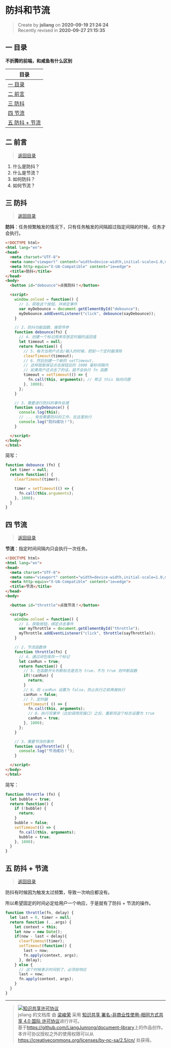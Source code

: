 防抖和节流
===

> Create by **jsliang** on **2020-09-19 21:24:24**  
> Recently revised in **2020-09-27 21:15:35**

<!-- 目录开始 -->
## <a name="chapter-one" id="chapter-one"></a>一 目录

**不折腾的前端，和咸鱼有什么区别**

| 目录 |
| --- |
| [一 目录](#chapter-one) |
| <a name="catalog-chapter-two" id="catalog-chapter-two"></a>[二 前言](#chapter-two) |
| <a name="catalog-chapter-three" id="catalog-chapter-three"></a>[三 防抖](#chapter-three) |
| <a name="catalog-chapter-four" id="catalog-chapter-four"></a>[四 节流](#chapter-four) |
| <a name="catalog-chapter-five" id="catalog-chapter-five"></a>[五 防抖 + 节流](#chapter-five) |
<!-- 目录结束 -->

## <a name="chapter-two" id="chapter-two"></a>二 前言

> [返回目录](#chapter-one)
  
1. 什么是防抖？
2. 什么是节流？
3. 如何防抖？
4. 如何节流？

## <a name="chapter-three" id="chapter-three"></a>三 防抖

> [返回目录](#chapter-one)
  
**防抖**：任务频繁触发的情况下，只有任务触发的间隔超过指定间隔的时候，任务才会执行。

```html
<!DOCTYPE html>
<html lang="en">
<head>
  <meta charset="UTF-8">
  <meta name="viewport" content="width=device-width,initial-scale=1.0,maximum-scale=1.0,user-scalable=no">
  <meta http-equiv="X-UA-Compatible" content="ie=edge">
  <title>防抖</title>
</head>
<body>
  <button id="debounce">点我防抖！</button>

  <script>
    window.onload = function() {
      // 1、获取这个按钮，并绑定事件
      var myDebounce = document.getElementById("debounce");
      myDebounce.addEventListener("click", debounce(sayDebounce));
    }

    // 2、防抖功能函数，接受传参
    function debounce(fn) {
      // 4、创建一个标记用来存放定时器的返回值
      let timeout = null;
      return function() {
        // 5、每次当用户点击/输入的时候，把前一个定时器清除
        clearTimeout(timeout);
        // 6、然后创建一个新的 setTimeout，
        // 这样就能保证点击按钮后的 1000 毫秒间隔内
        // 如果用户还点击了的话，就不会执行 fn 函数
        timeout = setTimeout(() => {
          fn.call(this, arguments); // 修正 this 指向问题
        }, 1000);
      };
    }

    // 3、需要进行防抖的事件处理
    function sayDebounce() {
      console.log(this);
      // ... 有些需要防抖的工作，在这里执行
      console.log("防抖成功！");
    }

  </script>
</body>
</html>
```

简写：

```js
function debounce (fn) {
  let timer = null;
  return function() {
    clearTimeout(timer);

    timer = setTimeout(() => {
      fn.call(this.arguments);
    }, 1000);
  }
}
```

## <a name="chapter-four" id="chapter-four"></a>四 节流

> [返回目录](#chapter-one)

**节流**：指定时间间隔内只会执行一次任务。

```html
<!DOCTYPE html>
<html lang="en">
<head>
  <meta charset="UTF-8">
  <meta name="viewport" content="width=device-width,initial-scale=1.0,maximum-scale=1.0,user-scalable=no">
  <meta http-equiv="X-UA-Compatible" content="ie=edge">
  <title>节流</title>
</head>
<body>

  <button id="throttle">点我节流！</button>

  <script>
    window.onload = function() {
      // 1、获取按钮，绑定点击事件
      var myThrottle = document.getElementById("throttle");
      myThrottle.addEventListener("click", throttle(sayThrottle));
    }

    // 2、节流函数体
    function throttle(fn) {
      // 4、通过闭包保存一个标记
      let canRun = true;
      return function() {
        // 5、在函数开头判断标志是否为 true，不为 true 则中断函数
        if(!canRun) {
          return;
        }
        // 6、将 canRun 设置为 false，防止执行之前再被执行
        canRun = false;
        // 7、定时器
        setTimeout( () => {
          fn.call(this, arguments);
          // 8、执行完事件（比如调用完接口）之后，重新将这个标志设置为 true
          canRun = true;
        }, 1000);
      };
    }

    // 3、需要节流的事件
    function sayThrottle() {
      console.log("节流成功！");
    }

  </script>
</body>
</html>
```

简写：

```js
function throttle (fn) {
  let bubble = true;
  return function() {
    if (!bubble) {
      return;
    }
    bubble = false;
    setTimeout(() => {
      fn.call(this, arguments);
      bubble = true;
    }, 1000);
  }
}
```

## <a name="chapter-five" id="chapter-five"></a>五 防抖 + 节流

> [返回目录](#chapter-one)
  
防抖有时候因为触发太过频繁，导致一次响应都没有。

所以希望固定的时间必定给用户一个响应，于是就有了防抖 + 节流的操作。

```js
function throttle(fn, delay) {
  let last = 0, timer = null;
  return function (...args) {
    let context = this;
    let now = new Date();
    if(now - last < delay){
      clearTimeout(timer);
      setTimeout(function() {
        last = now;
        fn.apply(context, args);
      }, delay);
    } else {
      // 这个时候表示时间到了，必须给响应
      last = now;
      fn.apply(context, args);
    }
  }
}
```

---

> <a rel="license" href="http://creativecommons.org/licenses/by-nc-sa/4.0/"><img alt="知识共享许可协议" style="border-width:0" src="https://i.creativecommons.org/l/by-nc-sa/4.0/88x31.png" /></a><br /><span xmlns:dct="http://purl.org/dc/terms/" property="dct:title">jsliang 的文档库</span> 由 <a xmlns:cc="http://creativecommons.org/ns#" href="https://github.com/LiangJunrong/document-library" property="cc:attributionName" rel="cc:attributionURL">梁峻荣</a> 采用 <a rel="license" href="http://creativecommons.org/licenses/by-nc-sa/4.0/">知识共享 署名-非商业性使用-相同方式共享 4.0 国际 许可协议</a>进行许可。<br />基于<a xmlns:dct="http://purl.org/dc/terms/" href="https://github.com/LiangJunrong/document-library" rel="dct:source">https://github.com/LiangJunrong/document-library</a>上的作品创作。<br />本许可协议授权之外的使用权限可以从 <a xmlns:cc="http://creativecommons.org/ns#" href="https://creativecommons.org/licenses/by-nc-sa/2.5/cn/" rel="cc:morePermissions">https://creativecommons.org/licenses/by-nc-sa/2.5/cn/</a> 处获得。